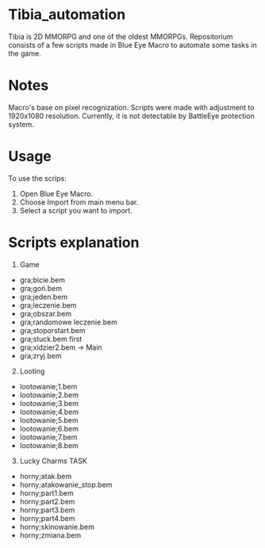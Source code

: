 # Tibia_automation
Tibia is 2D MMORPG and one of the oldest MMORPGs. Repositorium consists of a few scripts made in Blue Eye Macro to automate some tasks in the game.

# Notes
Macro's base on pixel recognization. 
Scripts were made with adjustment to 1920x1080 resolution.
Currently, it is not detectable by BattleEye protection system.

# Usage
To use the scrips:
1. Open Blue Eye Macro.
2. Choose Import from main menu bar.
3. Select a script you want to import.

# Scripts explanation

1. Game 

- gra;bicie.bem	
- gra;goń.bem	
- gra;jeden.bem	
- gra;leczenie.bem	
- gra;obszar.bem	
- gra;randomowe leczenie.bem	
- gra;stoporstart.bem	
- gra;stuck.bem	first
- gra;xidzier2.bem	-> Main 
- gra;zryj.bem

2. Looting

- lootowanie;1.bem	
- lootowanie;2.bem
- lootowanie;3.bem	
- lootowanie;4.bem
- lootowanie;5.bem
- lootowanie;6.bem
- lootowanie;7.bem
- lootowanie;8.bem

3. Lucky Charms TASK

- horny;atak.bem
- horny;atakowanie_stop.bem
- horny;part1.bem	
- horny;part2.bem
- horny;part3.bem
- horny;part4.bem
- horny;skinowanie.bem
- horny;zmiana.bem
